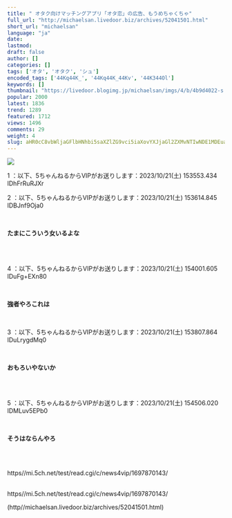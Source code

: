 ```yaml
---
title: " オタク向けマッチングアプリ「オタ恋」の広告、もうめちゃくちゃ"
full_url: "http://michaelsan.livedoor.biz/archives/52041501.html"
short_url: "michaelsan"
language: "ja"
date: 
lastmod: 
draft: false
author: []
categories: []
tags: ['オタ', 'オタク', 'シュ']
encoded_tags: ['44Kq44K_', '44Kq44K_44Kv', '44K344Ol']
keywords: []
thumbnail: "https://livedoor.blogimg.jp/michaelsan/imgs/4/b/4b9d4022-s.jpg"
popular: 2000
latest: 1836
trend: 1289
featured: 1712
views: 1496
comments: 29
weight: 4
slug: aHR0cC8vbWljaGFlbHNhbi5saXZlZG9vci5iaXovYXJjaGl2ZXMvNTIwNDE1MDEuaHRtbA==
---
```


![](https://livedoor.blogimg.jp/michaelsan/imgs/4/b/4b9d4022-s.jpg)

<div><p>1 ：以下、5ちゃんねるからVIPがお送りします：2023/10/21(土) 153553.434 IDhFrRuRJXr</p><p>2 ：以下、5ちゃんねるからVIPがお送りします：2023/10/21(土) 153614.845 IDBJnf9Oja0</p><br><b><p>たまにこういう女いるよな</p><br></b><br><p>4 ：以下、5ちゃんねるからVIPがお送りします：2023/10/21(土) 154001.605 IDuFg+EXn80</p><br><p><b><p>強者やろこれは <br></p></b></p><br><p>3 ：以下、5ちゃんねるからVIPがお送りします：2023/10/21(土) 153807.864 IDuLrygdMq0</p><br><b><p>おもろいやないか </p><br></b><br><p>5 ：以下、5ちゃんねるからVIPがお送りします：2023/10/21(土) 154506.020 IDMLuv5EPb0</p><br><p><b><p>そうはならんやろ</p><br></b></p><br>https//mi.5ch.net/test/read.cgi/c/news4vip/1697870143/<br><br clear='all'> <p id='a6850dc6aefc0d5bbff2bea180d92d89'> </p> <p id='a6850dc6aefc0d5bbff2bea180d92d89'> </p> <p class='alistcloud-container-6795'></p> <p>https//mi.5ch.net/test/read.cgi/c/news4vip/1697870143/</p></div>

(http//michaelsan.livedoor.biz/archives/52041501.html)

